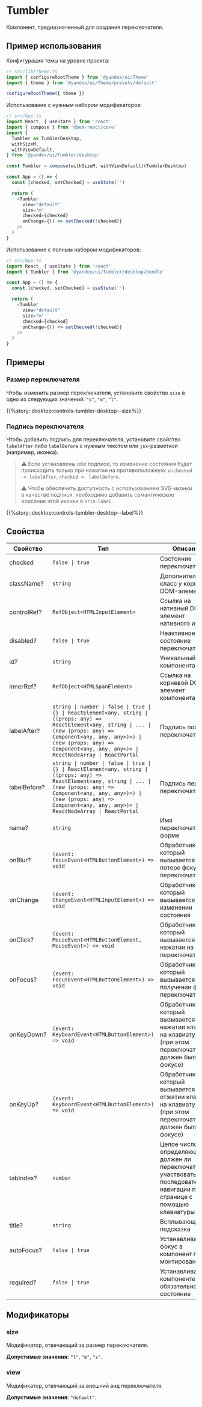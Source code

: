 # Tumbler



<!-- description:start -->
Компонент, предназначенный для создания переключателя.
<!-- description:end -->

## Пример использования

Конфигурация темы на уровне проекта:

```ts
// src/lib/theme.ts
import { configureRootTheme } from '@yandex/ui/Theme'
import { theme } from '@yandex/ui/Theme/presets/default'

configureRootTheme({ theme })
```

Использование с нужным набором модификаторов:

```ts
// src/App.ts
import React, { useState } from 'react'
import { compose } from '@bem-react/core'
import {
  Tumbler as TumblerDesktop,
  withSizeM,
  withViewDefault,
} from '@yandex/ui/Tumbler/desktop'

const Tumbler = compose(withSizeM, withViewDefault)(TumblerDesktop)

const App = () => {
  const [checked, setChecked] = useState('')

  return (
    <Tumbler
      view="default"
      size="m"
      checked={checked}
      onChange={() => setChecked(!checked)}
    />
  )
}
```

Использование с полным набором модификаторов:

```ts
// src/App.ts
import React, { useState } from 'react'
import { Tumbler } from '@yandex/ui/Tumbler/desktop/bundle'

const App = () => {
  const [checked, setChecked] = useState('')

  return (
    <Tumbler
      view="default"
      size="m"
      checked={checked}
      onChange={() => setChecked(!checked)}
    />
  )
}
```

## Примеры

### Размер переключателя

Чтобы изменить размер переключателя, установите свойство `size` в одно из следующих значений: `"s"`, `"m"`, `"l"`.

{{%story::desktop:controls-tumbler-desktop--size%}}

### Подпись переключателя

Чтобы добавить подпись для переключателя, установите свойство `labelAfter` либо `labelBefore` с нужным текстом или `jsx`-разметкой (например, иконка).

> ⚠️ Если установлены обе подписи, то изменение состояния будет происходить только при нажатии на противоположную:
> `unchecked -> labelAfter`, `checked <- labelBefore`.
>
> ⚠️ Чтобы обеспечить доступность с использованием SVG-иконки в качестве подписи, необходимо добавить семантическое описание этой иконки в `aria-label`.

{{%story::desktop:controls-tumbler-desktop--label%}}

## Свойства

<!-- props:start -->
| Свойство     | Тип                                                                                                                                                                                                                                                               | Описание                                                                                                                          |
| ------------ | ----------------------------------------------------------------------------------------------------------------------------------------------------------------------------------------------------------------------------------------------------------------- | --------------------------------------------------------------------------------------------------------------------------------- |
| checked      | `false \| true`                                                                                                                                                                                                                                                   | Состояние переключателя                                                                                                           |
| className?   | `string`                                                                                                                                                                                                                                                          | Дополнительный класс у корневого DOM-элемента                                                                                     |
| controlRef?  | `RefObject<HTMLInputElement>`                                                                                                                                                                                                                                     | Ссылка на нативный DOM-элемент нативного инпута                                                                                   |
| disabled?    | `false \| true`                                                                                                                                                                                                                                                   | Неактивное состояние переключателя                                                                                                |
| id?          | `string`                                                                                                                                                                                                                                                          | Уникальный id компонента                                                                                                          |
| innerRef?    | `RefObject<HTMLSpanElement>`                                                                                                                                                                                                                                      | Ссылка на корневой DOM-элемент компонента                                                                                         |
| labelAfter?  | `string \| number \| false \| true \| {} \| ReactElement<any, string \| ((props: any) => ReactElement<any, string \| ... \| (new (props: any) => Component<any, any, any>)>) \| (new (props: any) => Component<any, any, any>)> \| ReactNodeArray \| ReactPortal` | Подпись после переключателя                                                                                                       |
| labelBefore? | `string \| number \| false \| true \| {} \| ReactElement<any, string \| ((props: any) => ReactElement<any, string \| ... \| (new (props: any) => Component<any, any, any>)>) \| (new (props: any) => Component<any, any, any>)> \| ReactNodeArray \| ReactPortal` | Подпись перед переключателем                                                                                                      |
| name?        | `string`                                                                                                                                                                                                                                                          | Имя переключателя в форме                                                                                                         |
| onBlur?      | `(event: FocusEvent<HTMLButtonElement>) => void`                                                                                                                                                                                                                  | Обработчик, который вызывается при потере фокуса переключателем                                                                   |
| onChange     | `(event: ChangeEvent<HTMLInputElement>) => void`                                                                                                                                                                                                                  | Обработчик, который вызывается при изменении состояния                                                                            |
| onClick?     | `(event: MouseEvent<HTMLButtonElement, MouseEvent>) => void`                                                                                                                                                                                                      | Обработчик, который вызывается при нажатии на переключатель                                                                       |
| onFocus?     | `(event: FocusEvent<HTMLButtonElement>) => void`                                                                                                                                                                                                                  | Обработчик, который вызывается при получении фокуса переключателем                                                                |
| onKeyDown?   | `(event: KeyboardEvent<HTMLButtonElement>) => void`                                                                                                                                                                                                               | Обработчик, который вызывается при нажатии клавиши на клавиатуре (при этом переключатель должен быть в фокусе)                    |
| onKeyUp?     | `(event: KeyboardEvent<HTMLButtonElement>) => void`                                                                                                                                                                                                               | Обработчик, который вызывается при отжатии клавиши на клавиатуре (при этом переключатель должен быть в фокусе)                    |
| tabIndex?    | `number`                                                                                                                                                                                                                                                          | Целое число, определяющее, должен ли переключатель участвовать в последовательной навигации по всей странице с помощью клавиатуры |
| title?       | `string`                                                                                                                                                                                                                                                          | Всплывающая подсказка                                                                                                             |
| autoFocus?   | `false \| true`                                                                                                                                                                                                                                                   | Устанавливает фокус в компонент при монтировании                                                                                  |
| required?    | `false \| true`                                                                                                                                                                                                                                                   | Устанавливает в компоненте обязательное состояние                                                                                 |
<!-- props:end -->

## Модификаторы

<!-- modifiers:start -->
### size

Модификатор, отвечающий за размер переключателя.

**Допустимые значения:** `"l"`, `"m"`, `"s"`.

### view

Модификатор, отвечающий за внешний вид переключателя.

**Допустимые значения:** `"default"`.
<!-- modifiers:end -->
